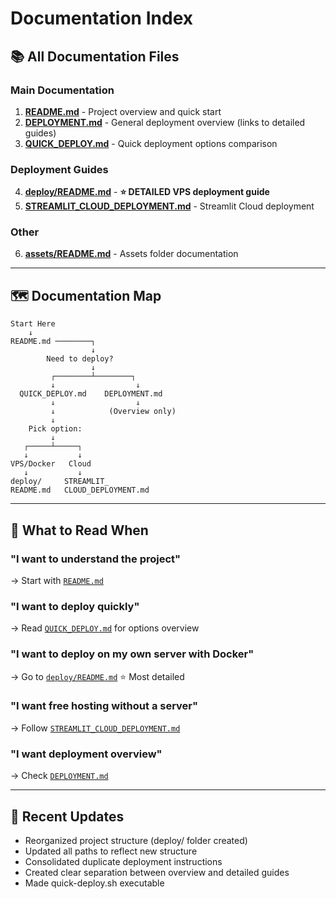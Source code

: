 # Documentation Index

## 📚 All Documentation Files

### Main Documentation

1. **[README.md](README.md)** - Project overview and quick start
2. **[DEPLOYMENT.md](DEPLOYMENT.md)** - General deployment overview (links to detailed guides)
3. **[QUICK_DEPLOY.md](QUICK_DEPLOY.md)** - Quick deployment options comparison

### Deployment Guides

4. **[deploy/README.md](deploy/README.md)** - **⭐ DETAILED VPS deployment guide**
5. **[STREAMLIT_CLOUD_DEPLOYMENT.md](STREAMLIT_CLOUD_DEPLOYMENT.md)** - Streamlit Cloud deployment

### Other

6. **[assets/README.md](assets/README.md)** - Assets folder documentation

---

## 🗺️ Documentation Map

```
Start Here
    ↓
README.md ────────┐
                  ↓
        Need to deploy?
                  ↓
         ┌────────┴────────┐
         ↓                  ↓
  QUICK_DEPLOY.md    DEPLOYMENT.md
         ↓                  ↓
         ↓            (Overview only)
         ↓
    Pick option:
         ↓
   ┌─────┴─────┐
   ↓           ↓
VPS/Docker   Cloud
   ↓           ↓
deploy/     STREAMLIT_
README.md   CLOUD_DEPLOYMENT.md
```

---

## 📖 What to Read When

### "I want to understand the project"
→ Start with [`README.md`](README.md)

### "I want to deploy quickly"
→ Read [`QUICK_DEPLOY.md`](QUICK_DEPLOY.md) for options overview

### "I want to deploy on my own server with Docker"
→ Go to [`deploy/README.md`](deploy/README.md) ⭐ Most detailed

### "I want free hosting without a server"
→ Follow [`STREAMLIT_CLOUD_DEPLOYMENT.md`](STREAMLIT_CLOUD_DEPLOYMENT.md)

### "I want deployment overview"
→ Check [`DEPLOYMENT.md`](DEPLOYMENT.md)

---

## 🔄 Recent Updates

- Reorganized project structure (deploy/ folder created)
- Updated all paths to reflect new structure
- Consolidated duplicate deployment instructions
- Created clear separation between overview and detailed guides
- Made quick-deploy.sh executable
